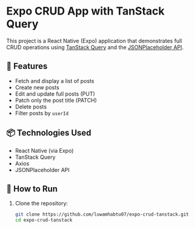 # Expo CRUD App with TanStack Query

This project is a React Native (Expo) application that demonstrates full CRUD operations using [TanStack Query](https://tanstack.com/query/latest) and the [JSONPlaceholder API](https://jsonplaceholder.typicode.com/).

## 🚀 Features

-  Fetch and display a list of posts
-  Create new posts
-  Edit and update full posts (PUT)
-  Patch only the post title (PATCH)
-  Delete posts
-  Filter posts by `userId`

## 📦 Technologies Used

- React Native (via Expo)
- TanStack Query
- Axios
- JSONPlaceholder API

## 🧪 How to Run

1. Clone the repository:
   ```bash
   git clone https://github.com/luwamhabtu07/expo-crud-tanstack.git
   cd expo-crud-tanstack
